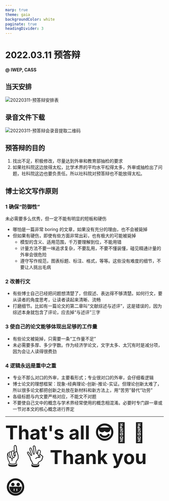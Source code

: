 ```yaml
---
marp: true
theme: gaia
backgroundColor: white
paginate: true
headingDivider: 3
---
```


# 2022.03.11 预答辩
<!-- 
_class: lead
_paginate: false
_backgroundColor: black
_color: white
-->

#### @ IWEP, CASS

## 当天安排
<!-- _class: lead -->

![20220311-预答辩安排表](http://humoon-image-hosting-service.oss-cn-beijing.aliyuncs.com/img/typora/2022/20220311-预答辩安排表.jpg)




## 录音文件下载
<!-- _class: lead -->
![20220311-预答辩会录音提取二维码](http://humoon-image-hosting-service.oss-cn-beijing.aliyuncs.com/img/typora/2022/20220311-预答辩会录音提取二维码.png)


## 预答辩的目的
<!-- _class: lead -->

1. 找出不足，积极修改，尽量达到外审和教育部抽检的要求
2. 如果社科院这边放得太松，比学术界的平均水平松得太多，外审或抽检出了问题，社科院这边也要负责任。所以社科院对预答辩也不能放得太松。

## 博士论文写作原则

<!-- 
_class: lead
-->

### 1 确保“防御性”

未必需要多么优秀，但一定不能有明显的短板和硬伤

* 哪怕是一篇非常 boring 的文章，如果没有充分的理由，也不会被毙掉
* 但如果有硬伤，即使有些方面非常出彩，也有极大的可能被毙掉
   * 模型的含义、适用范围，千万要理解到位，不能用错
   * 计量方法不要一味追求复杂，不要乱用，不要不懂装懂，碰见精通计量的外审会很危险
   * 遵守写作规范，图表标题、标注、格式，等等。这些没有难度的细节，不要让人挑出毛病

### 2 改善行文

* 有些博士自己已经把问题想清楚了，但叙述、表达得不够清楚。如何行文，要从读者的角度思考，让读者读起来清晰、流畅
* 打磨细节。比如有一篇论文的第二章叫“文献综述与述评”，这是错误的，因为综述本身就包含了评论，应去掉“与述评”三字


### 3 使自己的论文能够体现出足够的工作量

* 有些论文被毙掉，只需要一条“工作量不足”
* 未必需要多厚、多少字数。作为经济学论文，文字太多、太冗有时是减分项，因为会让人读得很费劲

### 4 逻辑永远是重中之重
* 专业不那么对口的外审，主要看形式；专业很对口的外审，会仔细看逻辑
* 博士论文的理想框架：现象-经典理论-创新-推论-实证。但理论创新太难了，所以很多论文都把创新之处放在新材料和新方法上，用“苦劳”替代“功劳”
* 各级标题与内文要严格对应，不能文不对题
* 不要使自己文中的概念与学术界经常使用的概念相混淆。必要时专门辟一章或一节对本文的核心概念进行界定

---

<strong style="font-size:60px">That's all 😎</strong>
<font style = "font-size:60px"> :raised_hands: </font>
<font style = "font-size:60px"> :open_hands: </font>
<font style = "font-size:60px"> :point_up: </font>
<font style = "font-size:60px"> :ok_hand: </font>
<strong style="font-size:60px">Thank you 😀</strong>


<!-- 
_class: lead
_paginate: false
_backgroundColor: black
_color: #ffdc5d
-->